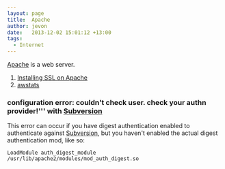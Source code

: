 ```yaml
---
layout: page
title:  Apache
author: jevon
date:   2013-12-02 15:01:12 +13:00
tags:
  - Internet
---
```


[Apache](Apache.md) is a web server.

1. [Installing SSL on Apache](Installing_SSL_on_Apache.md)
1. [awstats](awstats.md)

### configuration error: couldn't check user. check your authn provider!''' with [Subversion](Subversion.md)

This error can occur if you have digest authentication enabled to authenticate against [Subversion](Subversion.md), but you haven't enabled the actual digest authentication mod, like so:

`LoadModule auth_digest_module /usr/lib/apache2/modules/mod_auth_digest.so`
